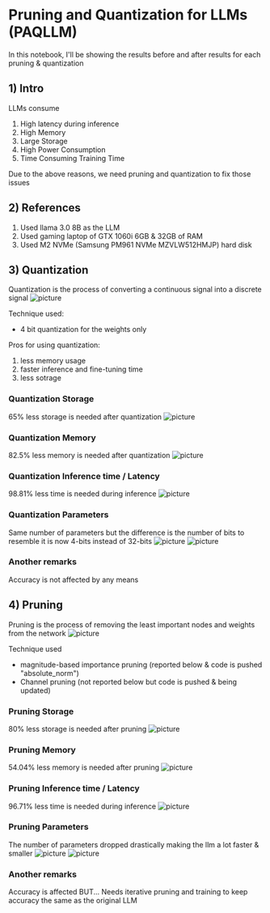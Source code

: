 # Pruning and Quantization for LLMs (PAQLLM)

In this notebook, I'll be showing the results before and after results for each pruning & quantization

## 1) Intro
LLMs consume
1) High latency during inference
2) High Memory
3) Large Storage
4) High Power Consumption
5) Time Consuming Training Time

Due to the above reasons, we need pruning and quantization to fix those issues

## 2) References
1) Used llama 3.0 8B as the LLM
2) Used gaming laptop of GTX 1060i 6GB & 32GB of RAM
3) Used M2 NVMe (Samsung PM961 NVMe MZVLW512HMJP) hard disk

## 3) Quantization
Quantization is the process of converting a continuous signal into a discrete signal
![picture](images/quantization-overview.jpg)

Technique used:
- 4 bit quantization for the weights only
  
Pros for using quantization:
1) less memory usage
2) faster inference and fine-tuning time
3) less sotrage

### Quantization Storage
65% less storage is needed after quantization
![picture](images/quantization-storage-usage.png)

### Quantization Memory
82.5% less memory is needed after quantization
![picture](images/quantization-memory-usage.png)

### Quantization Inference time / Latency
98.81% less time is needed during inference
![picture](images/quantization-inference-time.png)

### Quantization Parameters
Same number of parameters but the difference is the number of bits to resemble it is now 4-bits instead of 32-bits
![picture](images/quantization-before-32bit.jpg)
![picture](images/quantization-after-4bit.jpg)

### Another remarks
Accuracy is not affected by any means

## 4) Pruning
Pruning is the process of removing the least important nodes and weights from the network
![picture](images/pruning-overview.png)

Technique used
- magnitude-based importance pruning (reported below & code is pushed "absolute_norm")
- Channel pruning (not reported below but code is pushed & being updated)

### Pruning Storage
80% less storage is needed after pruning
![picture](images/pruning-storage-usage.png)

### Pruning Memory
54.04% less memory is needed after pruning
![picture](images/pruning-memory-usage.png)

### Pruning Inference time / Latency
96.71% less time is needed during inference
![picture](images/pruning-inference-time.png)

### Pruning  Parameters
The number of parameters dropped drastically making the llm a lot faster & smaller
![picture](images/llama3-parameters-before-pruning.jpg)
![picture](images/llama3-parameters-after-pruning.jpg)

### Another remarks
Accuracy is affected BUT...
Needs iterative pruning and training to keep accuracy the same as the original LLM



